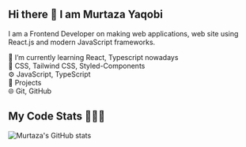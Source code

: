 ## Hi there 👋 I am Murtaza Yaqobi

I am a Frontend Developer on making web applications, web site using React.js and modern JavaScript frameworks.
  
🌱 I’m currently learning React, Typescript nowadays                                                                                                                                                                  
💅 CSS, Tailwind CSS, Styled-Components                                                                                                                                                                          
⚙️ JavaScript, TypeScript                                                                                                                                                                                        
🚀 Projects                                                                                                                                                                                                         
🌐 Git, GitHub                                                                                                                                                                                                      

## My Code Stats 🧑🏽‍💻
![Murtaza's GitHub stats](https://github-readme-stats.vercel.app/api?username=anuraghazra&show_icons=true&theme=transparent)





